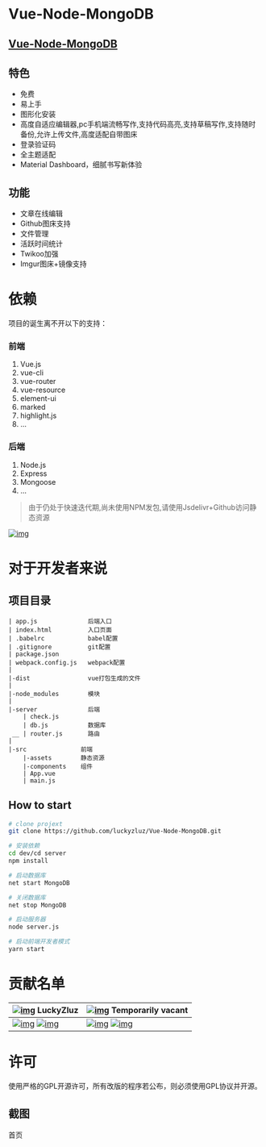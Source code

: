 # Vue-Node-MongoDB
## [Vue-Node-MongoDB](https://blog.z-luz.online/)

## 特色

-  免费
-  易上手
-  图形化安装
-  高度自适应编辑器,pc手机端流畅写作,支持代码高亮,支持草稿写作,支持随时备份,允许上传文件,高度适配自带图床
-  登录验证码
-  全主题适配
-  Material Dashboard，细腻书写新体验

## 功能

-  文章在线编辑
-  Github图床支持
-  文件管理
-  活跃时间统计
-  Twikoo加强
-  Imgur图床+镜像支持

# 依赖

项目的诞生离不开以下的支持：

 ### 前端

  1. Vue.js
  2. vue-cli
  3. vue-router
  4. vue-resource
  5. element-ui
  6. marked
  7. highlight.js
  8. ...

  ### 后端

  1. Node.js
  2. Express
  3. Mongoose
  4. ...

> 由于仍处于快速迭代期,尚未使用NPM发包,请使用Jsdelivr+Github访问静态资源

[![img](https://camo.githubusercontent.com/08d8c5b85bb783b7686a17ba066ceb645267c8c4c8c6a09d35332b10a26960e1/68747470733a2f2f7374617263686172742e63632f4865786f506c7573506c75732f4865786f506c7573506c75732e737667)](https://camo.githubusercontent.com/08d8c5b85bb783b7686a17ba066ceb645267c8c4c8c6a09d35332b10a26960e1/68747470733a2f2f7374617263686172742e63632f4865786f506c7573506c75732f4865786f506c7573506c75732e737667)

# 对于开发者来说
## 项目目录

```
| app.js              后端入口
| index.html          入口页面
| .babelrc            babel配置
| .gitignore          git配置
| package.json
| webpack.config.js   webpack配置
|
|-dist                vue打包生成的文件
|
|-node_modules        模块
|
|-server              后端
    | check.js
    | db.js           数据库
 __ | router.js       路由
|
|-src               前端
    |-assets        静态资源
    |-components    组件
    | App.vue
    | main.js
```

## How to start
``` bash
# clone projext
git clone https://github.com/luckyzluz/Vue-Node-MongoDB.git

# 安装依赖
cd dev/cd server
npm install

# 启动数据库
net start MongoDB

# 关闭数据库
net stop MongoDB

# 启动服务器
node server.js

# 启动前端开发者模式
yarn start
```

# 贡献名单

| [![img](https://cdn.jsdelivr.net/gh/luckyzluz/zblogBasics/images/18961078021305972.jpg)](https://cdn.jsdelivr.net/gh/luckyzluz/zblogBasics/images/18961078021305972.jpg) LuckyZluz | [![img](https://cdn.jsdelivr.net/gh/luckyzluz/zblogBasics/images/53730587.png)](https://cdn.jsdelivr.net/gh/luckyzluz/zblogBasics/images/53730587.png) Temporarily vacant |
| ------------------------------------------------------------ | ------------------------------------------------------------ |
| [![img](https://camo.githubusercontent.com/66d0b2f43e2d2cec34889e0f1f62525f9827827779a132cae2753dc9ac3fbc94/68747470733a2f2f736869656c64732e696f2f62616467652f436f64696e672d677265656e3f6c6f676f3d76697375616c2d73747564696f2d636f6465267374796c653d666f722d7468652d6261646765)](https://camo.githubusercontent.com/66d0b2f43e2d2cec34889e0f1f62525f9827827779a132cae2753dc9ac3fbc94/68747470733a2f2f736869656c64732e696f2f62616467652f436f64696e672d677265656e3f6c6f676f3d76697375616c2d73747564696f2d636f6465267374796c653d666f722d7468652d6261646765) [![img](https://camo.githubusercontent.com/e4f4c7049f9d729554ff1ad6c488336b1e4403c3eab51649e290b34c6d60eab6/68747470733a2f2f736869656c64732e696f2f62616467652f4275675465737465722d79656c6c6f773f6c6f676f3d6f70656e2d6275672d626f756e7479267374796c653d666f722d7468652d6261646765)](https://github.com/luckyzluz/Vue-Node-MongoDB/issues) | [![img](https://camo.githubusercontent.com/e4f4c7049f9d729554ff1ad6c488336b1e4403c3eab51649e290b34c6d60eab6/68747470733a2f2f736869656c64732e696f2f62616467652f4275675465737465722d79656c6c6f773f6c6f676f3d6f70656e2d6275672d626f756e7479267374796c653d666f722d7468652d6261646765)](https://cdn.jsdelivr.net/gh/luckyzluz/zblogBasics/images/53730587.png) [![img](https://camo.githubusercontent.com/51e316105861743b6c002b2a3ec04266c4da12718f54f93cc646f05fc02389bf/68747470733a2f2f736869656c64732e696f2f62616467652f435353436f6465722d6f72616e67653f6c6f676f3d63737333267374796c653d666f722d7468652d6261646765)](https://cdn.jsdelivr.net/gh/luckyzluz/zblogBasics/images/53730587.png) |

# 许可

使用严格的GPL开源许可，所有改版的程序若公布，则必须使用GPL协议并开源。

## 截图

首页